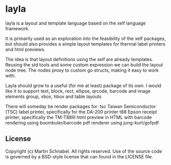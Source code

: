 layla
=====

layla is a layout and template language based on the xelf language framework.

It is primarily used as an exploration into the feasibility of the xelf packages, but should also
provides a simple layout templates for thermal label printers and html previews.

The idea is that layout definitions using the xelf are already templates. Reusing the std tools
and some custom expression we can build the layout node tree. The nodes proxy to custom go
structs, making it easy to work with.

Layla should grow to a useful (for me at least) package of its own. I would like it to support
   text, block, rect, ellipse, qrcode, barcode and image elements
   group, vbox, hbox and table layouts

There will someday be render packages for:
   tsc  Taiwan Semiconductor (TSC) label printer, specifically for the DA-200 printer
   t88  Epson receipt printer, specifically the TM-T88III
   html preview in HTML with barcode rendering using boombuler/barcode
   pdf  renderer using jung-kurt/gofpdf

License
-------

Copyright (c) Martin Schnabel. All rights reserved.
Use of the source code is governed by a BSD-style license that can found in the LICENSE file.
